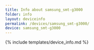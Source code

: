 ```yaml
---
title: Info about samsung_smt-g3000
folder: info
layout: deviceinfo
permalink: /devices/samsung_smt-g3000/
device: samsung_smt-g3000
---
```

{% include templates/device_info.md %}
